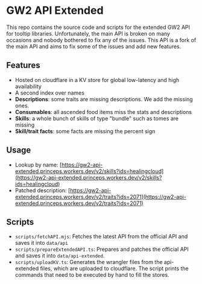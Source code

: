 # GW2 API Extended

This repo contains the source code and scripts for the extended GW2 API for tooltip libraries. Unfortunately, the main API is broken on many occasions and nobody bothered to fix any of the issues. This API is a fork of the main API and aims to fix some of the issues and add new features.

## Features

- Hosted on cloudflare in a KV store for global low-latency and high availability
- A second index over names
- **Descriptions**: some traits are missing descriptions. We add the missing ones.
- **Consumables**: all ascended food items miss the stats and descriptions
- **Skills**: a whole bunch of skills of type "bundle" such as tomes are missing
- **Skill/trait facts**: some facts are missing the percent sign

## Usage

- Lookup by name: [https://gw2-api-extended.princeps.workers.dev/v2/skills?ids=healingcloud](https://gw2-api-extended.princeps.workers.dev/v2/skills?ids=healingcloud)
- Patched description: [https://gw2-api-extended.princeps.workers.dev/v2/traits?ids=2071](https://gw2-api-extended.princeps.workers.dev/v2/traits?ids=2071)

## Scripts

- `scripts/fetchAPI.mjs`: Fetches the latest API from the official API and saves it into `data/api`
- `scripts/prepareExtendedAPI.ts`: Prepares and patches the official API and saves it into `data/api-extended`.
- `scripts/uploadKV.ts`: Generates the wrangler files from the api-extended files, which are uploaded to cloudflare. The script prints the commands that need to be executed by hand to fill the stores.
